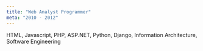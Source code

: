 ```yaml
---
title: "Web Analyst Programmer"
meta: "2010 - 2012"
---
```

HTML, Javascript, PHP, ASP.NET, Python, Django, Information Architecture, Software Engineering
